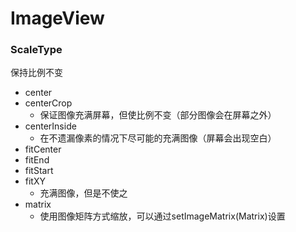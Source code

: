 # ImageView #

### ScaleType ###
保持比例不变

- center
- centerCrop
	- 保证图像充满屏幕，但使比例不变（部分图像会在屏幕之外）
- centerInside
	- 在不遗漏像素的情况下尽可能的充满图像（屏幕会出现空白）
- fitCenter
- fitEnd
- fitStart
- fitXY
	- 充满图像，但是不使之
- matrix
	- 使用图像矩阵方式缩放，可以通过setImageMatrix(Matrix)设置